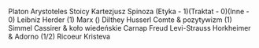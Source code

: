Platon
Arystoteles
Stoicy
Kartezjusz
Spinoza (Etyka - 1)(Traktat - 0)(Inne - 0)
Leibniz
Herder (1)
Marx ()
Dilthey 
Husserl
Comte & pozytywizm (1)
Simmel
Cassirer & koło wiedeńskie
Carnap
Freud
Levi-Strauss
Horkheimer & Adorno (1/2)
Ricoeur
Kristeva
